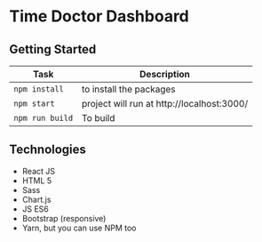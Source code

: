 # Time Doctor Dashboard

## Getting Started
Task | Description
---  | ---
`npm install` | to install the packages
`npm start` | project will run at http://localhost:3000/
`npm run build` | To build


## Technologies
- React JS
- HTML 5
- Sass
- Chart.js
- JS ES6
- Bootstrap (responsive)
- Yarn, but you can use NPM too

